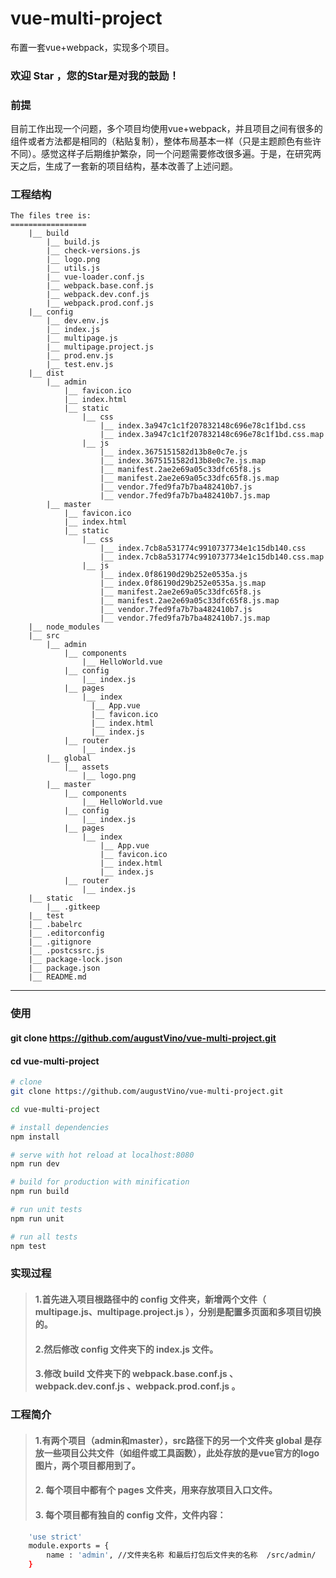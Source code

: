 # vue-multi-project
布置一套vue+webpack，实现多个项目。

### 欢迎 Star ，您的Star是对我的鼓励！

### 前提
目前工作出现一个问题，多个项目均使用vue+webpack，并且项目之间有很多的组件或者方法都是相同的（粘贴复制），整体布局基本一样（只是主题颜色有些许不同）。感觉这样子后期维护繁杂，同一个问题需要修改很多遍。于是，在研究两天之后，生成了一套新的项目结构，基本改善了上述问题。

### 工程结构
```
The files tree is:
=================
    |__ build
        |__ build.js
        |__ check-versions.js
        |__ logo.png
        |__ utils.js
        |__ vue-loader.conf.js
        |__ webpack.base.conf.js
        |__ webpack.dev.conf.js
        |__ webpack.prod.conf.js
    |__ config
        |__ dev.env.js
        |__ index.js
        |__ multipage.js
        |__ multipage.project.js
        |__ prod.env.js
        |__ test.env.js
    |__ dist
        |__ admin
            |__ favicon.ico
            |__ index.html
            |__ static
                |__ css
                    |__ index.3a947c1c1f207832148c696e78c1f1bd.css
                    |__ index.3a947c1c1f207832148c696e78c1f1bd.css.map
                |__ js
                    |__ index.3675151582d13b8e0c7e.js
                    |__ index.3675151582d13b8e0c7e.js.map
                    |__ manifest.2ae2e69a05c33dfc65f8.js
                    |__ manifest.2ae2e69a05c33dfc65f8.js.map
                    |__ vendor.7fed9fa7b7ba482410b7.js
                    |__ vendor.7fed9fa7b7ba482410b7.js.map
        |__ master
            |__ favicon.ico
            |__ index.html
            |__ static
                |__ css
                    |__ index.7cb8a531774c9910737734e1c15db140.css
                    |__ index.7cb8a531774c9910737734e1c15db140.css.map
                |__ js
                    |__ index.0f86190d29b252e0535a.js
                    |__ index.0f86190d29b252e0535a.js.map
                    |__ manifest.2ae2e69a05c33dfc65f8.js
                    |__ manifest.2ae2e69a05c33dfc65f8.js.map
                    |__ vendor.7fed9fa7b7ba482410b7.js
                    |__ vendor.7fed9fa7b7ba482410b7.js.map
    |__ node_modules
    |__ src
        |__ admin
            |__ components
                |__ HelloWorld.vue
            |__ config
                |__ index.js
            |__ pages
                |__ index
                  |__ App.vue
                  |__ favicon.ico
                  |__ index.html
                  |__ index.js
            |__ router
                |__ index.js
        |__ global
            |__ assets
                |__ logo.png
        |__ master
            |__ components
                |__ HelloWorld.vue
            |__ config
                |__ index.js
            |__ pages
                |__ index
                    |__ App.vue
                    |__ favicon.ico
                    |__ index.html
                    |__ index.js
            |__ router
                |__ index.js
    |__ static
        |__ .gitkeep
    |__ test
    |__ .babelrc
    |__ .editorconfig
    |__ .gitignore
    |__ .postcssrc.js
    |__ package-lock.json
    |__ package.json
    |__ README.md
```
---
### 使用
#### git clone https://github.com/augustVino/vue-multi-project.git
#### cd vue-multi-project

``` bash
# clone
git clone https://github.com/augustVino/vue-multi-project.git

cd vue-multi-project

# install dependencies
npm install

# serve with hot reload at localhost:8080
npm run dev

# build for production with minification
npm run build

# run unit tests
npm run unit

# run all tests
npm test
```

### 实现过程
> #### 1.首先进入项目根路径中的 config 文件夹，新增两个文件（ multipage.js、multipage.project.js ），分别是配置多页面和多项目切换的。
> #### 2.然后修改 config 文件夹下的 index.js 文件。
> #### 3.修改 build 文件夹下的 webpack.base.conf.js 、webpack.dev.conf.js 、webpack.prod.conf.js 。

### 工程简介
> #### 1.有两个项目（admin和master），src路径下的另一个文件夹 global 是存放一些项目公共文件（如组件或工具函数），此处存放的是vue官方的logo图片，两个项目都用到了。
> #### 2. 每个项目中都有个 pages 文件夹，用来存放项目入口文件。
> #### 3. 每个项目都有独自的 config 文件，文件内容：
``` bash
	'use strict'
	module.exports = {
		name : 'admin',	//文件夹名称 和最后打包后文件夹的名称  /src/admin/
	}
```

